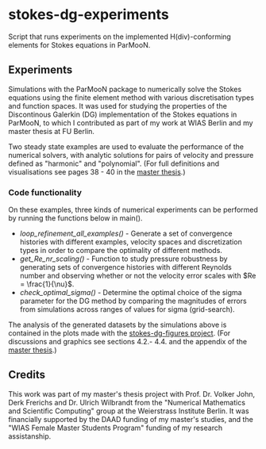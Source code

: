 # stokes-dg-experiments
Script that runs experiments on the implemented H(div)-conforming elements for Stokes equations in ParMooN.

## Experiments
Simulations with the ParMooN package to numerically solve the Stokes equations using the finite element method with various discretisation types
and function spaces. It was used for studying the properties of the Discontinous Galerkin (DG) implementation of the Stokes equations in ParMooN,
to which I contributed as part of my work at WIAS Berlin and my master thesis at FU Berlin.

 Two steady state examples are used to evaluate the performance of the numerical solvers, with analytic solutions for pairs of velocity and pressure 
 defined as "harmonic" and "polynomial". (For full definitions and visualisations see pages 38 - 40 in the [master thesis](https://github.com/cristina-v-melnic/stokes-dg-experiments/blob/main/Master_Thesis_signed.pdf).)

### Code functionality
On these examples, three kinds of numerical experiments can be performed by running the functions below in main().
- *loop_refinement_all_examples()* - Generate a set of convergence histories with different examples, velocity spaces and discretization
types in order to compare
  the optimality of different methods.
- *get_Re_nr_scaling()* - Function to study pressure robustness by generating sets of convergence histories with different Reynolds number 
and observing whether or not the velocity error scales with $Re = \frac{1}{\nu}$. 
- *check_optimal_sigma()* - Determine the optimal choice of the sigma parameter for the DG method by comparing the magnitudes of errors 
from simulations across ranges of values for sigma (grid-search). 

The analysis of the generated datasets by the simulations above is contained in the plots made with the [stokes-dg-figures project](https://github.com/cristina-v-melnic/stokes-dg-figures). 
(For discussions and graphics see sections 4.2.- 4.4. and the appendix of the [master thesis](https://github.com/cristina-v-melnic/stokes-dg-experiments/blob/main/Master_Thesis_signed.pdf).)

## Credits
This work was part of my master's thesis project with Prof. Dr. Volker John, Derk Frerichs and Dr. Ulrich Wilbrandt from the
"Numerical Mathematics and Scientific Computing" group at the Weierstrass Institute Berlin. It was financially supported by
the DAAD funding of my master's studies, and the "WIAS Female Master Students Program" funding of my research assistanship.
